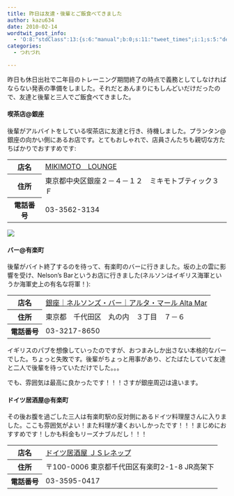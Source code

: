 ```yaml
---
title: 昨日は友達・後輩とご飯食べてきました
author: kazu634
date: 2010-02-14
wordtwit_post_info:
  - 'O:8:"stdClass":13:{s:6:"manual";b:0;s:11:"tweet_times";i:1;s:5:"delay";i:0;s:7:"enabled";i:1;s:10:"separation";s:2:"60";s:7:"version";s:3:"3.7";s:14:"tweet_template";b:0;s:6:"status";i:2;s:6:"result";a:0:{}s:13:"tweet_counter";i:2;s:13:"tweet_log_ids";a:1:{i:0;i:5117;}s:9:"hash_tags";a:0:{}s:8:"accounts";a:1:{i:0;s:7:"kazu634";}}'
categories:
  - つれづれ

---
```

<div class="section">
<p>
    昨日も休日出社で二年目のトレーニング期間終了の時点で義務としてしなければならない発表の準備をしました。それだとあんまりにもしんどいだけだったので、友達と後輩と三人でご飯食べてきました。
</p>
  
<h4>
    喫茶店@銀座
</h4>
  
<p>
    後輩がアルバイトをしている喫茶店に友達と行き、待機しました。プランタン@銀座の向かい側にあるお店です。とてもおしゃれで、店員さんたちも親切な方たちばかりでおすすめです:
</p>
  
<table>
<tr>
<th>
        店名
</th>
      
<td>
<a href="http://www.doko.jp/search/shop/sc1142404/?vos=apidoko1" onclick="__gaTracker('send', 'event', 'outbound-article', 'http://www.doko.jp/search/shop/sc1142404/?vos=apidoko1', 'MIKIMOTO　LOUNGE');" target="_blank">MIKIMOTO　LOUNGE</a>
</td>
</tr>
    
<tr>
<th>
        住所
</th>
      
<td>
        東京都中央区銀座２－４－１２　ミキモトブティック３Ｆ
</td>
</tr>
    
<tr>
<th>
        電話番号
</th>
      
<td>
        03-3562-3134
</td>
</tr>
</table>
  
<p>
<center>
</center>
</p>
  
<p>
<a href="http://flickr.com/photos/42332031@N02/4355556625/" onclick="__gaTracker('send', 'event', 'outbound-article', 'http://flickr.com/photos/42332031@N02/4355556625/', '');" title="ハーブティー"><img src="http://farm3.static.flickr.com/2798/4355556625_0cff6ea5b7.jpg" /></a>
</p></p> 
  
<h4>
    バー@有楽町
</h4>
  
<p>
    後輩がバイト終了するのを待って、有楽町のバーに行きました。坂の上の雲に影響を受け、Nelson&#8217;s Barというお店に行きました(ネルソンはイギリス海軍というか海軍史上の有名な将軍！):
</p>
  
<table>
<tr>
<th>
        店名
</th>
      
<td>
<a href="http://www.nelsons-bar.jp/altamar.html" onclick="__gaTracker('send', 'event', 'outbound-article', 'http://www.nelsons-bar.jp/altamar.html', '銀座｜ネルソンズ・バー｜アルタ・マール Alta Mar');" target="_blank">銀座｜ネルソンズ・バー｜アルタ・マール Alta Mar</a>
</td>
</tr>
    
<tr>
<th>
        住所
</th>
      
<td>
        東京都　千代田区　丸の内　３丁目　７－６
</td>
</tr>
    
<tr>
<th>
        電話番号
</th>
      
<td>
        03-3217-8650
</td>
</tr>
</table>
  
<p>
    イギリスのパブを想像していったのですが、おつまみしか出さない本格的なバーでした。ちょっと失敗です。後輩がちょっと用事があり、どたばたしていて友達と二人で後輩を待っていただけでした。。。
</p>
  
<p>
    でも、雰囲気は最高に良かったです！！！さすが銀座周辺は違います。
</p>
  
<h4>
    ドイツ居酒屋@有楽町
</h4>
  
<p>
    その後お腹を過ごした三人は有楽町駅の反対側にあるドイツ料理屋さんに入りました。ここも雰囲気がよい！また料理が凄くおいしかったです！！！まじめにおすすめです！しかも料金もリーズナブルだし！！！
</p>
  
<table>
<tr>
<th>
        店名
</th>
      
<td>
<a href="http://r.gnavi.co.jp/a722200/?ak=VMPVyGdfIVYCrk8cr02oSYEV7QXvr8jhUTdC%2Ba4dsB8%3D" onclick="__gaTracker('send', 'event', 'outbound-article', 'http://r.gnavi.co.jp/a722200/?ak=VMPVyGdfIVYCrk8cr02oSYEV7QXvr8jhUTdC%2Ba4dsB8%3D', 'ドイツ居酒屋 ＪＳレネップ');" target="_blank">ドイツ居酒屋 ＪＳレネップ</a>
</td>
</tr>
    
<tr>
<th>
        住所
</th>
      
<td>
        〒100-0006 東京都千代田区有楽町2-1-8 JR高架下
</td>
</tr>
    
<tr>
<th>
        電話番号
</th>
      
<td>
        03-3595-0417
</td>
</tr>
</table>
</div>
